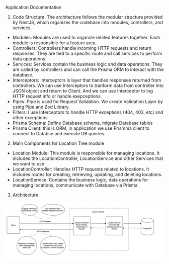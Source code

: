 Application Documentation

1. Code Structure: 
The architecture follows the modular structure provided by NestJS, which organizes the codebase into modules, controllers, and services.

- Modules: Modules are used to organize related features together. Each module is responsible for a feature area.
- Controllers: Controllers handle incoming HTTP requests and return responses. They are tied to a specific route and call services to perform data operations.
- Services: Services contain the business logic and data operations. They are called by controllers and can call the Prisma ORM to interact with the database.
- Interceptors: Interceptors is layer that handles responses returned from controllers. We can use Interceptors to tranform data from controller into JSON object and return to Client. And we can use Interceptor to log HTTP request info or handle exepceptions.
- Pipes: Pipe is used for Request Validation. We create Validation Layer by using Pipe and Zod Library.
- Filters: I use Interceptors to handle HTTP exceptions (404, 403, etc) and other exceptions
- Prisma Schema: Define Database schema, migrate Database tables
- Prisma Client: this is ORM, in application we use Prismma client to connect to Databse and execute DB queries.


2. Main Components for Location Tree module 
- Location Module: This module is responsible for managing locations. It includes the LocationController, LocationService and other Services that we want to use
- LocationController: Handles HTTP requests related to locations. It includes routes for creating, retrieving, updating, and deleting locations.
- LocationService: Contains the business logic, data operations for managing locations, communicate with Database via Prisma

3. Architecture

![alt text](architecture.png)
